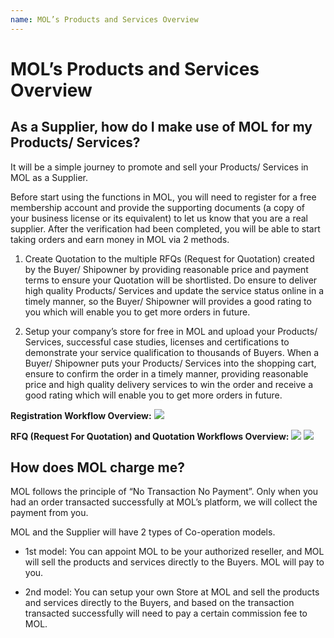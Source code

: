 ```yaml
---
name: MOL’s Products and Services Overview
---
```


# MOL’s Products and Services Overview

##  As a Supplier, how do I make use of MOL for my Products/ Services?
It will be a simple journey to promote and sell your Products/ Services in MOL as a Supplier.

Before start using the functions in MOL, you will need to register for a free membership account and provide the supporting documents (a copy of your business license or its equivalent) to let us know that you are a real supplier. After the verification had been completed, you will be able to start taking orders and earn money in MOL via 2 methods.

1.	Create Quotation to the multiple RFQs (Request for Quotation) created by the Buyer/ Shipowner by providing reasonable price and payment terms to ensure your Quotation will be shortlisted. Do ensure to deliver high quality Products/ Services and update the service status online in a timely manner, so the Buyer/ Shipowner will provides a good rating to you which will enable you to get more orders in future.

2.	Setup your company’s store for free in MOL and upload your Products/ Services, successful case studies, licenses and certifications to demonstrate your service qualification to thousands of Buyers. When a Buyer/ Shipowner puts your Products/ Services into the shopping cart, ensure to confirm the order in a timely manner, providing reasonable price and high quality delivery services to win the order and receive a good rating which will enable you to get more orders in future.

**Registration Workflow Overview:**
![](http://bwoil-file.oss-cn-hongkong.aliyuncs.com/cms/bd6b0930-a1f8-11e8-b05f-e503c12ef812.png)

**RFQ (Request For Quotation) and Quotation Workflows Overview:**
![](http://bwoil-file.oss-cn-hongkong.aliyuncs.com/cms/dc6e5620-a1f8-11e8-b05f-e503c12ef812.png)
![](http://bwoil-file.oss-cn-hongkong.aliyuncs.com/cms/e26325b0-a1f8-11e8-b05f-e503c12ef812.png)


## How does MOL charge me?

MOL follows the principle of “No Transaction No Payment”. Only when you had an order transacted successfully at MOL’s platform, we will collect the payment from you.

MOL and the Supplier will have 2 types of Co-operation models. 

-	1st model: You can appoint MOL to be your authorized reseller, and MOL will sell the products and services directly to the Buyers. MOL will pay to you.

-	2nd model: You can setup your own Store at MOL and sell the products and services directly to the Buyers, and based on the transaction transacted successfully will need to pay a certain commission fee to MOL.
